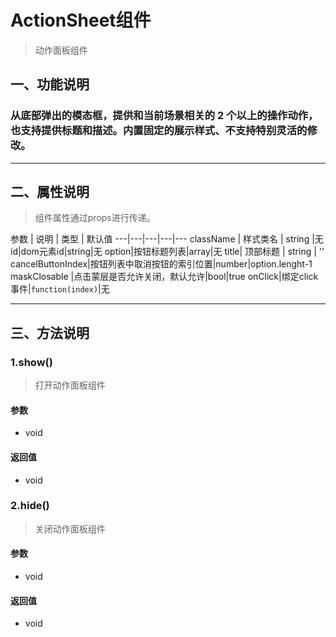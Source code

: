 # ActionSheet组件
> 动作面板组件

## 一、功能说明
### 从底部弹出的模态框，提供和当前场景相关的 2 个以上的操作动作，也支持提供标题和描述。内置固定的展示样式、不支持特别灵活的修改。

---

## 二、属性说明
> 组件属性通过props进行传递。

参数 | 说明 | 类型 | 默认值
---|---|---|---|---
className | 样式类名 | string |无
id|dom元素id|string|无
option|按钮标题列表|array|无
title|  顶部标题 | string | ''
cancelButtonIndex|按钮列表中取消按钮的索引位置|number|option.lenght-1
maskClosable |点击蒙层是否允许关闭，默认允许|bool|true
onClick|绑定click事件|`function(index)`|无


---

## 三、方法说明
### 1.show()
> 打开动作面板组件

#### 参数
- void

#### 返回值
- void


### 2.hide()
> 关闭动作面板组件

#### 参数
- void

#### 返回值
- void 
